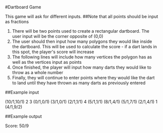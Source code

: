 #Dartboard Game

This game will ask for different inputs. 
##Note that all points should be input as fractions
1. There will be two points used to create a rectangular dartboard. The user input will be the corner opposite of (0,0)
2. The user should then input how many polygons they would like inside the dartboard. This will be used to calculate the score - if a dart lands in this spot, the player's
score will increase
3. The following lines will include how many vertices the polygon has as well as the vertices input as points
4. Once finished, the player will input how many darts they would like to throw as a whole number
5. Finally, they will continue to enter points where they would like the dart to land until they have thrown as many darts as previously entered

##Example input

(10/1,10/1)
2
3 (0/1,0/1) (3/1,0/1) (2/1,1/1)
4 (5/1,1/1) (8/1,4/1) (5/1,7/1) (2/1,4/1)
1
(4/1,9/2)

##Example output

Score: 50/9

